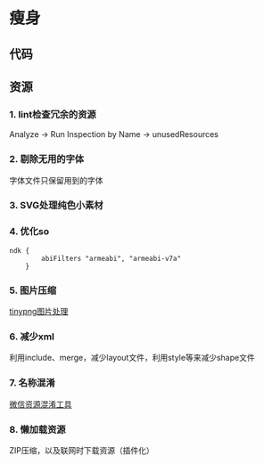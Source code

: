 # 瘦身

## 代码



## 资源

### 1. lint检查冗余的资源

Analyze -> Run Inspection by Name -> unusedResources

### 2. 剔除无用的字体

字体文件只保留用到的字体

### 3. SVG处理纯色小素材

### 4. 优化so

```
ndk {
        abiFilters "armeabi", "armeabi-v7a"
    }
```

### 5. 图片压缩

[tinypng图片处理](https://tinypng.com/) 

### 6. 减少xml

利用include、merge，减少layout文件，利用style等来减少shape文件

### 7. 名称混淆

[微信资源混淆工具](https://github.com/shwenzhang/AndResGuard/blob/master/README.zh-cn.md)

### 8. 懒加载资源

ZIP压缩，以及联网时下载资源（插件化）